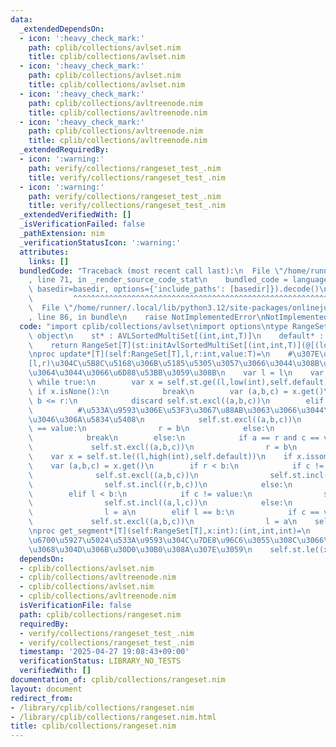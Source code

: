 ```yaml
---
data:
  _extendedDependsOn:
  - icon: ':heavy_check_mark:'
    path: cplib/collections/avlset.nim
    title: cplib/collections/avlset.nim
  - icon: ':heavy_check_mark:'
    path: cplib/collections/avlset.nim
    title: cplib/collections/avlset.nim
  - icon: ':heavy_check_mark:'
    path: cplib/collections/avltreenode.nim
    title: cplib/collections/avltreenode.nim
  - icon: ':heavy_check_mark:'
    path: cplib/collections/avltreenode.nim
    title: cplib/collections/avltreenode.nim
  _extendedRequiredBy:
  - icon: ':warning:'
    path: verify/collections/rangeset_test_.nim
    title: verify/collections/rangeset_test_.nim
  - icon: ':warning:'
    path: verify/collections/rangeset_test_.nim
    title: verify/collections/rangeset_test_.nim
  _extendedVerifiedWith: []
  _isVerificationFailed: false
  _pathExtension: nim
  _verificationStatusIcon: ':warning:'
  attributes:
    links: []
  bundledCode: "Traceback (most recent call last):\n  File \"/home/runner/.local/lib/python3.12/site-packages/onlinejudge_verify/documentation/build.py\"\
    , line 71, in _render_source_code_stat\n    bundled_code = language.bundle(stat.path,\
    \ basedir=basedir, options={'include_paths': [basedir]}).decode()\n          \
    \         ^^^^^^^^^^^^^^^^^^^^^^^^^^^^^^^^^^^^^^^^^^^^^^^^^^^^^^^^^^^^^^^^^^^^^^^^^^^^^^^^^\n\
    \  File \"/home/runner/.local/lib/python3.12/site-packages/onlinejudge_verify/languages/nim.py\"\
    , line 86, in bundle\n    raise NotImplementedError\nNotImplementedError\n"
  code: "import cplib/collections/avlset\nimport options\ntype RangeSet*[T] = ref\
    \ object\n    st* : AVLSortedMultiSet[(int,int,T)]\n    default* : T\n\nproc initRangeSet*[T](default:T):RangeSet[T]=\n\
    \    return RangeSet[T](st:initAvlSortedMultiSet[(int,int,T)](@[(low(int),high(int),default)]),default:default)\n\
    \nproc update*[T](self:RangeSet[T],l,r:int,value:T)=\n    #\u307E\u305A\u3001\
    [l,r)\u304C\u5B8C\u5168\u306B\u5185\u5305\u3057\u3066\u3044\u308B\u533A\u9593\u306B\
    \u3064\u3044\u3066\u6D88\u53BB\u3059\u308B\n    var l = l\n    var r = r\n   \
    \ while true:\n        var x = self.st.ge((l,low(int),self.default))\n       \
    \ if x.isNone():\n            break\n        var (a,b,c) = x.get()\n        if\
    \ b <= r:\n            discard self.st.excl((a,b,c))\n        elif a < r:\n  \
    \          #\u533A\u9593\u306E\u53F3\u3067\u88AB\u3063\u3066\u3044\u308B\u3088\
    \u3046\u306A\u5834\u5408\n            self.st.excl((a,b,c))\n            if c\
    \ == value:\n                r = b\n            else:\n                self.st.incl((r,b,c))\n\
    \            break\n        else:\n            if a == r and c == value:\n   \
    \             self.st.excl((a,b,c))\n                r = b\n            break\n\
    \    var x = self.st.le((l,high(int),self.default))\n    if x.issome():\n    \
    \    var (a,b,c) = x.get()\n        if r < b:\n            if c != value:\n  \
    \              self.st.excl((a,b,c))\n                self.st.incl((a,l,c))\n\
    \                self.st.incl((r,b,c))\n            else:\n                return\n\
    \        elif l < b:\n            if c != value:\n                self.st.excl((a,b,c))\n\
    \                self.st.incl((a,l,c))\n            else:\n                self.st.excl((a,b,c))\n\
    \                l = a\n        elif l == b:\n            if c == value:\n   \
    \             self.st.excl((a,b,c))\n                l = a\n    self.st.incl((l,r,value))\n\
    \nproc get_segment*[T](self:RangeSet[T],x:int):(int,int,int)=\n    #\u3053\u308C\
    \u6700\u5927\u5024\u533A\u9593\u304C\u7DE8\u96C6\u3055\u308C\u3066\u3044\u308B\
    \u3068\u304D\u306B\u30D0\u30B0\u308A\u307E\u3059\n    self.st.le((x,high(int),self.default)).get()"
  dependsOn:
  - cplib/collections/avlset.nim
  - cplib/collections/avltreenode.nim
  - cplib/collections/avlset.nim
  - cplib/collections/avltreenode.nim
  isVerificationFile: false
  path: cplib/collections/rangeset.nim
  requiredBy:
  - verify/collections/rangeset_test_.nim
  - verify/collections/rangeset_test_.nim
  timestamp: '2025-04-27 19:08:43+09:00'
  verificationStatus: LIBRARY_NO_TESTS
  verifiedWith: []
documentation_of: cplib/collections/rangeset.nim
layout: document
redirect_from:
- /library/cplib/collections/rangeset.nim
- /library/cplib/collections/rangeset.nim.html
title: cplib/collections/rangeset.nim
---
```

